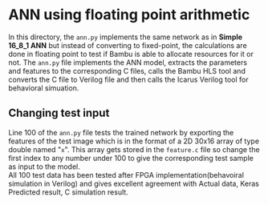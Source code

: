 # ANN using floating point arithmetic
In this directory, the `ann.py` implements the same network as in **Simple 16_8_1 ANN** but instead of converting to fixed-point, the calculations are done in floating point to test if Bambu is able to allocate resources for it or not. The `ann.py` file implements the ANN model, extracts the parameters and features to the corresponding C files, calls the Bambu HLS tool and converts the C file to Verilog file and then calls the Icarus Verilog tool for behavioral simuation.

## Changing test input
Line 100 of the `ann.py` file tests the trained network by exporting the features of the test image which is in the format of a 2D 30x16 array of type double named "`x`". This array gets stored in the `feature.c` file so change the first index to any number under 100 to give the corresponding test sample as input to the model. 
</br>
All 100 test data has been tested after FPGA implementation(behavoiral simulation in Verilog) and gives excellent agreement with Actual data, Keras Predicted result, C simulation result.